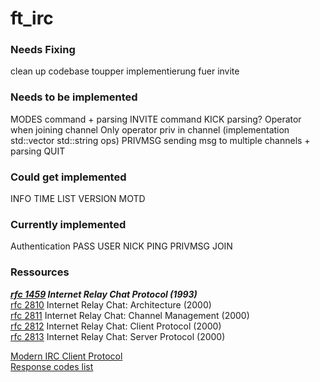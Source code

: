 # ft_irc

### Needs Fixing
clean up codebase
toupper implementierung fuer invite

### Needs to be implemented
MODES command + parsing 
INVITE command
KICK parsing?
Operator when joining channel
Only operator priv in channel (implementation std::vector std::string ops)
PRIVMSG sending msg to multiple channels + parsing
QUIT

### Could get implemented
INFO
TIME
LIST
VERSION
MOTD

### Currently implemented
Authentication
PASS
USER
NICK
PING
PRIVMSG
JOIN

### Ressources
***[rfc 1459](https://www.rfc-editor.org/rfc/rfc1459) Internet Relay Chat Protocol (1993)***  
[rfc 2810](https://www.rfc-editor.org/rfc/rfc2810) Internet Relay Chat: Architecture (2000)  
[rfc 2811](https://www.rfc-editor.org/rfc/rfc2811) Internet Relay Chat: Channel Management (2000)  
[rfc 2812](https://www.rfc-editor.org/rfc/rfc2812) Internet Relay Chat: Client Protocol (2000)  
[rfc 2813](https://www.rfc-editor.org/rfc/rfc2813) Internet Relay Chat: Server Protocol (2000)  

[Modern IRC Client Protocol](https://modern.ircdocs.horse/)  
[Response codes list](https://www.alien.net.au/irc/irc2numerics.html)  
